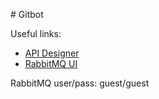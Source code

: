 # Gitbot

Useful links:
  * [API Designer](http://localhost:3000/)
  * [RabbitMQ UI](http://localhost:15672/)

RabbitMQ user/pass: guest/guest
